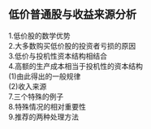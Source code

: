 ## 低价普通股与收益来源分析
1.低价股的数学优势   
2.大多数购买低价股的投资者亏损的原因   
3.低价与投机性资本结构相结合   
4.高额的生产成本相当于投机性的资本结构   
  (1)由此得出的一般规律    
  (2)收入来源    
7.三个特殊的例子    
8.特殊情况的相对重要性    
9.推荐的两种处理方法    